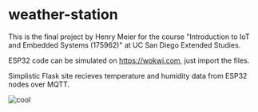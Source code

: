 # weather-station
This is the final project by Henry Meier for the course "Introduction to IoT and Embedded Systems (175962)" at UC San Diego Extended Studies.

ESP32 code can be simulated on https://wokwi.com, just import the files.

Simplistic Flask site recieves temperature and humidity data from ESP32 nodes over MQTT.

![cool](https://github.com/hcm444/weather-station/assets/32826270/6f7d61b9-97df-49c5-9da0-e9b99af26dd3)
